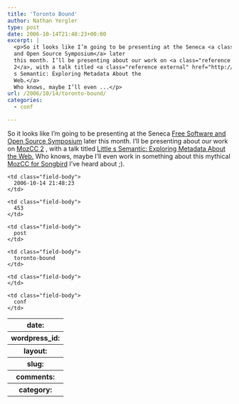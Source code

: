```yaml
---
title: 'Toronto Bound'
author: Nathan Yergler
type: post
date: 2006-10-14T21:48:23+00:00
excerpt: |
  <p>So it looks like I’m going to be presenting at the Seneca <a class="reference external" href="http://cs.senecac.on.ca/fsoss/2006/">Free Software
  and Open Source Symposium</a> later
  this month. I’ll be presenting about our work on <a class="reference external" href="http://wiki.creativecommons.org/MozCC">MozCC
  2</a>, with a talk titled <a class="reference external" href="http://cs.senecac.on.ca/fsoss/2006/presentations/nathan-yergler.htm">Little
  s Semantic: Exploring Metadata About the
  Web.</a>
  Who knows, maybe I’ll even ...</p>
url: /2006/10/14/toronto-bound/
categories:
  - conf

---
```

So it looks like I’m going to be presenting at the Seneca [Free Software and Open Source Symposium][1]  later this month. I’ll be presenting about our work on [MozCC 2][2] , with a talk titled [Little s Semantic: Exploring Metadata About the Web.][3]  Who knows, maybe I’ll even work in something about this mythical [MozCC for Songbird][4]  I’ve heard about ;).

<table class="docutils field-list" frame="void" rules="none">
  <col class="field-name" /> <col class="field-body" /> <tr class="field">
    <th class="field-name">
      date:
    </th>

    <td class="field-body">
      2006-10-14 21:48:23
    </td>
  </tr>

  <tr class="field">
    <th class="field-name">
      wordpress_id:
    </th>

    <td class="field-body">
      453
    </td>
  </tr>

  <tr class="field">
    <th class="field-name">
      layout:
    </th>

    <td class="field-body">
      post
    </td>
  </tr>

  <tr class="field">
    <th class="field-name">
      slug:
    </th>

    <td class="field-body">
      toronto-bound
    </td>
  </tr>

  <tr class="field">
    <th class="field-name">
      comments:
    </th>

    <td class="field-body">
    </td>
  </tr>

  <tr class="field">
    <th class="field-name">
      category:
    </th>

    <td class="field-body">
      conf
    </td>
  </tr>
</table>

 [1]: http://cs.senecac.on.ca/fsoss/2006/
 [2]: http://wiki.creativecommons.org/MozCC
 [3]: http://cs.senecac.on.ca/fsoss/2006/presentations/nathan-yergler.htm
 [4]: http://gondwanaland.com/mlog/2006/10/14/play-the-web/